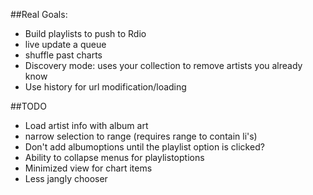 ##Real Goals:
* Build playlists to push to Rdio
* live update a queue
* shuffle past charts
* Discovery mode: uses your collection to remove artists you already know
* Use history for url modification/loading

##TODO
* Load artist info with album art
* narrow selection to range (requires range to contain li's)
* Don't add albumoptions until the playlist option is clicked?
* Ability to collapse menus for playlistoptions
* Minimized view for chart items
* Less jangly chooser
